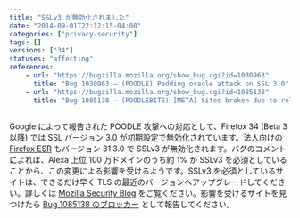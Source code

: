 ```yaml
---
title: "SSLv3 が無効化されました"
date: "2014-09-01T22:12:15-04:00"
categories: ["privacy-security"]
tags: []
versions: ["34"]
statuses: "affecting"
references:
    - url: "https://bugzilla.mozilla.org/show_bug.cgi?id=1030963"
      title: "Bug 1030963 – (POODLE) Padding oracle attack on SSL 3.0"
    - url: "https://bugzilla.mozilla.org/show_bug.cgi?id=1085138"
      title: "Bug 1085138 – (POODLEBITE) [META] Sites broken due to reliance on a security protocol that was obsolete last millennium"
---
```

Google によって報告された POODLE 攻撃への対応として、Firefox 34 (Beta 3 以降) では SSL バージョン 3.0 が初期設定で無効化されています。法人向けの [Firefox ESR](https://www.mozilla.jp/business/downloads/) もバージョン 31.3.0 で SSLv3 が無効化されます。バグのコメントによれば、Alexa 上位 100 万ドメインのうち約 1% が SSLv3 を必須としていることから、この変更による影響を受けるようです。SSLv3 を必須としているサイトは、できるだけ早く TLS の最近のバージョンへアップグレードしてください。詳しくは [Mozilla Security Blog](https://blog.mozilla.org/security/2014/10/14/the-poodle-attack-and-the-end-of-ssl-3-0/) をご覧ください。影響を受けるサイトを見つけたら [Bug 1085138 のブロッカー](https://bugzilla.mozilla.org/showdependencytree.cgi?id=1085138) として報告してください。
